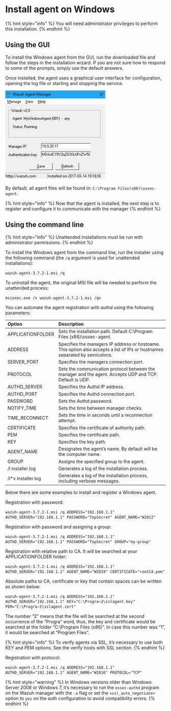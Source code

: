 # Install agent on Windows

{% hint style="info" %}
You will need administrator privileges to perform this installation.
{% endhint %}

## Using the GUI

To install the Windows agent from the GUI, run the downloaded file and follow the steps in the installation wizard. If you are not sure how to respond to some of the prompts, simply use the default answers.

Once installed, the agent uses a graphical user interface for configuration, opening the log file or starting and stopping the service.

![](../../.gitbook/assets/windowagent.jpg)

 By default, all agent files will be found in: `C:\Program Files(x86)\ossec-agent`.

{% hint style="info" %}
Now that the agent is installed, the next step is to register and configure it to communicate with the manager
{% endhint %}



## Using the command line

{% hint style="info" %}
Unattended installations must be run with administrator permissions.
{% endhint %}

 To install the Windows agent from the command line, run the installer using the following command \(the `/q` argument is used for unattended installations\):

```text
wazuh-agent-3.7.2-1.msi /q
```

To uninstall the agent, the original MSI file will be needed to perform the unattended process:

```text
msiexec.exe /x wazuh-agent-3.7.2-1.msi /qn
```

You can automate the agent registration with authd using the following parameters:

| _Option_ | Description |
| :--- | :--- |
| APPLICATIONFOLDER | Sets the installation path. Default C:\Program Files \(x86\)\ossec-agent. |
| ADDRESS | Specifies the managers IP address or hostname. This option also accepts a list of IPs or hostnames separated by semicolons. |
| SERVER\_PORT | Specifies the managers connection port. |
| PROTOCOL | Sets the communication protocol between the manager and the agent. Accepts UDP and TCP. Default is UDP. |
| AUTHD\_SERVER | Specifies the Authd IP address. |
| AUTHD\_PORT | Specifies the Authd connection port. |
| PASSWORD | Sets the Authd password. |
| NOTIFY\_TIME | Sets the time between manager checks. |
| TIME\_RECONNECT | Sets the time in seconds until a reconnection attempt. |
| CERTIFICATE | Specifies the certificate of authority path. |
| PEM | Specifies the certificate path. |
| KEY | Specifies the key path. |
| AGENT\_NAME | Designates the agent’s name. By default will be the computer name. |
| GROUP | Assigns the specified group to the agent. |
| /l installer.log | Generates a log of the installation process. |
| /l\*v installer.log | Generates a log of the installation process, including verbose messages. |

Below there are some examples to install and register a Windows agent.

Registration with password:

```text
wazuh-agent-3.7.2-1.msi /q ADDRESS="192.168.1.1" AUTHD_SERVER="192.168.1.1" PASSWORD="TopSecret" AGENT_NAME="W2012"
```

Registration with password and assigning a group:

```text
wazuh-agent-3.7.2-1.msi /q ADDRESS="192.168.1.1" AUTHD_SERVER="192.168.1.1" PASSWORD="TopSecret" GROUP="my-group"
```

Registration with relative path to CA. It will be searched at your APPLICATIONFOLDER folder:

```text
wazuh-agent-3.7.2-1.msi /q ADDRESS="192.168.1.1" AUTHD_SERVER="192.168.1.1" AGENT_NAME="W2019" CERTIFICATE="rootCA.pem"
```

Absolute paths to CA, certificate or key that contain spaces can be written as shown below:

```text
wazuh-agent-3.7.2-1.msi /q ADDRESS="192.168.1.1" AUTHD_SERVER="192.168.1.1" KEY="C:\Progra~2\sslagent.key" PEM="C:\Progra~2\sslagent.cert"
```

The number “2” means that the file will be searched at the second occurrence of the “Progra” word, thus, the key and certificate would be searched at the folder “C:\Program Files \(x86\)”. In case this number was “1”, it would be searched at “Program Files”.

{% hint style="info" %}
 To verify agents via SSL, it’s necessary to use both KEY and PEM options. See the verify hosts with SSL section.
{% endhint %}

Registration with protocol:

```text
wazuh-agent-3.7.2-1.msi /q ADDRESS="192.168.1.1" AUTHD_SERVER="192.168.1.1" AGENT_NAME="W2016" PROTOCOL="TCP"
```

{% hint style="warning" %}
 In Windows versions older than Windows Server 2008 or Windows 7, it’s necessary to run the `ossec-authd` program on the Wazuh manager with the `-a` flag or set the `<ssl_auto_negotiate>` option to `yes` on the auth configuration to avoid compatibility errors.
{% endhint %}




